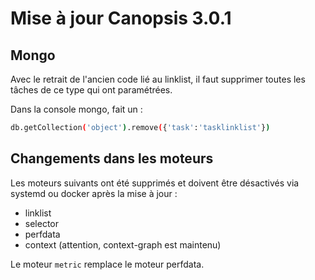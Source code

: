 # Mise à jour Canopsis 3.0.1

## Mongo

Avec le retrait de l'ancien code lié au linklist, il faut supprimer toutes les tâches de ce type qui ont paramétrées.

Dans la console mongo, fait un :
```bash
db.getCollection('object').remove({'task':'tasklinklist'})
```


## Changements dans les moteurs

Les moteurs suivants ont été supprimés et doivent être désactivés via systemd ou docker après la mise à jour : 

- linklist
- selector
- perfdata
- context (attention, context-graph est maintenu)

Le moteur `metric` remplace le moteur perfdata.

